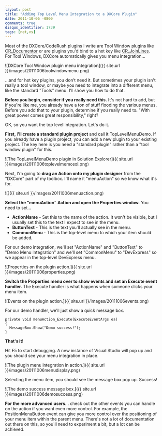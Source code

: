 ```yaml
---
layout: post
title: "Adding Top Level Menu Integration to a DXCore Plugin"
date: 2011-10-06 -0800
comments: true
disqus_identifier: 1739
tags: [net,vs]
---
```

Most of the DXCore/CodeRush plugins I write are Tool Window plugins like
[CR_Documentor](http://cr-documentor.googlecode.com) or are plugins
you'd bind to a hot key like
[CR\_JoinLines](http://code.google.com/p/dxcorecommunityplugins/wiki/CR_JoinLines).
For Tool Windows, DXCore automatically gives you menu integration...

![DXCore Tool Window plugin menu
integration]({{ site.url }}/images/20111006toolwindowmenu.png)

...and for hot key plugins, you don't need it. But sometimes your plugin
isn't really a tool window, or maybe you need to integrate into a
different menu, like the standard "Tools" menu. I'll show you how to do
that.

**Before you begin, consider if you really need this.** It's not hard to
add, but if you're like me, you already have a ton of stuff flooding the
various menus. Before you add that to your plugin, determine if you
really need to. "With great power comes great responsibility," right?

OK, so you want the top level integration. Let's do it.

**First, I'll create a standard plugin project** and call it
TopLevelMenuDemo. If you already have a plugin project, you can add a
new plugin to your existing project. The key here is you need a
"standard plugin" rather than a "tool window plugin" for this.

![The TopLevelMenuDemo plugin in Solution
Explorer]({{ site.url }}/images/20111006toplevelmemosol.png)

Next, I'm going to **drag an Action onto my plugin designer** from the
"DXCore" part of my toolbox. I'll name it "menuAction" so we know what
it's for.

![]({{ site.url }}/images/20111006menuaction.png)

**Select the "menuAction" Action and open the Properties window.** You
need to set...

-   **ActionName** - Set this to the name of the action. It won't be
    visible, but I usually set this to the text I expect to see in the
    menu.
-   **ButtonText** - This is the text you'll actually see in the menu.
-   **CommonMenu** - This is the top-level menu to which your item
    should be added.

For our demo integration, we'll set "ActionName" and "ButtonText" to
"Demo Menu Integration" and we'll set "CommonMenu" to "DevExpress" so we
appear in the top-level DevExpress menu.

![Properties on the plugin
action.]({{ site.url }}/images/20111006properties.png)

**Switch the Properties menu over to show events and set an Execute
event handler.** The Execute handler is what happens when someone clicks
your menu item.

![Events on the plugin
action.]({{ site.url }}/images/20111006events.png)

For our demo handler, we'll just show a quick message box.

    private void menuAction_Execute(ExecuteEventArgs ea)
    {
      MessageBox.Show("Demo success!");
    }

**That's it!**

Hit F5 to start debugging. A new instance of Visual Studio will pop up
and you should see your menu integration in place.

![The plugin menu integration in
action.]({{ site.url }}/images/20111006menudisplay.png)

Selecting the menu item, you should see the message box pop up. Success!

![The demo success message
box.]({{ site.url }}/images/20111006demosuccess.png)

**For the more advanced users**... check out the other events you can
handle on the action if you want even more control. For example, the
PositionMenuButton event can give you more control over the positioning
of your menu item within the parent menu. There's not a lot of
documentation out there on this, so you'll need to experiment a bit, but
a lot can be achieved.

